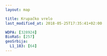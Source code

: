 ```yaml
---
layout: map

title: Krupačko vrelo
last_modified_at: 2018-05-25T17:35:41+02:00

WDPA: [328924]
BioRaS: [257]
geoSrbija:
  L1_183: [64]
---
```

